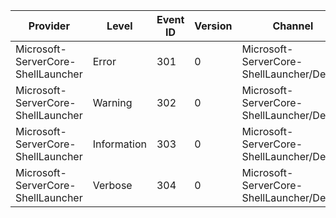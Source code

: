Provider                            |  Level        |  Event ID  |  Version  |  Channel                                   |  Task  |  Opcode  |  Keyword  |  Message
------------------------------------|---------------|------------|-----------|--------------------------------------------|--------|----------|-----------|-----------
Microsoft-ServerCore-ShellLauncher  |  Error        |  301       |  0        |  Microsoft-ServerCore-ShellLauncher/Debug  |        |          |           |  {Message}
Microsoft-ServerCore-ShellLauncher  |  Warning      |  302       |  0        |  Microsoft-ServerCore-ShellLauncher/Debug  |        |          |           |  {Message}
Microsoft-ServerCore-ShellLauncher  |  Information  |  303       |  0        |  Microsoft-ServerCore-ShellLauncher/Debug  |        |          |           |  {Message}
Microsoft-ServerCore-ShellLauncher  |  Verbose      |  304       |  0        |  Microsoft-ServerCore-ShellLauncher/Debug  |        |          |           |  {Message}